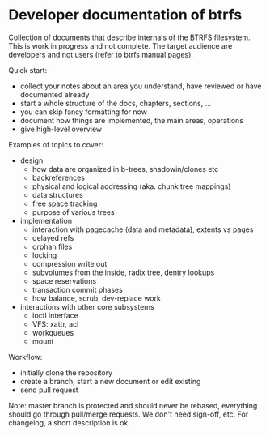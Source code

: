 Developer documentation of btrfs
================================

Collection of documents that describe internals of the BTRFS filesystem. This
is work in progress and not complete.  The target audience are developers and
not users (refer to btrfs manual pages).

Quick start:

* collect your notes about an area you understand, have reviewed or have documented already
* start a whole structure of the docs, chapters, sections, ...
* you can skip fancy formatting for now
* document how things are implemented, the main areas, operations
* give high-level overview

Examples of topics to cover:

* design
  * how data are organized in b-trees, shadowin/clones etc
  * backreferences
  * physical and logical addressing (aka. chunk tree mappings)
  * data structures
  * free space tracking
  * purpose of various trees
* implementation
  * interaction with pagecache (data and metadata), extents vs pages
  * delayed refs
  * orphan files
  * locking
  * compression write out
  * subvolumes from the inside, radix tree, dentry lookups
  * space reservations
  * transaction commit phases
  * how balance, scrub, dev-replace work
* interactions with other core subsystems
  * ioctl interface
  * VFS: xattr, acl
  * workqueues
  * mount

Workflow:

* initially clone the repository
* create a branch, start a new document or edit existing
* send pull request

Note: master branch is protected and should never be rebased, everything
should go through pull/merge requests. We don't need sign-off, etc. For
changelog, a short description is ok.
